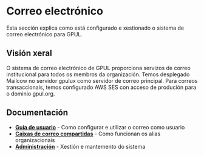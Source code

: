 # Correo electrónico

Esta sección explica como está configurado e xestionado o sistema de correo electrónico para GPUL.

## Visión xeral

O sistema de correo electrónico de GPUL proporciona servizos de correo institucional para todos os membros da organización. Temos desplegado Mailcow no servidor gpulux como servidor de correo principal. Para correos transaccionais, temos configurado AWS SES con acceso de produción para o dominio gpul.org.

## Documentación

- **[Guía de usuario](./setup)** - Como configurar e utilizar o correo como usuario
- **[Caixas de correo compartidas](./shared-mailboxes)** - Como funcionan os alias organizacionais
- **[Administración](./admin)** - Xestión e mantemento do sistema
